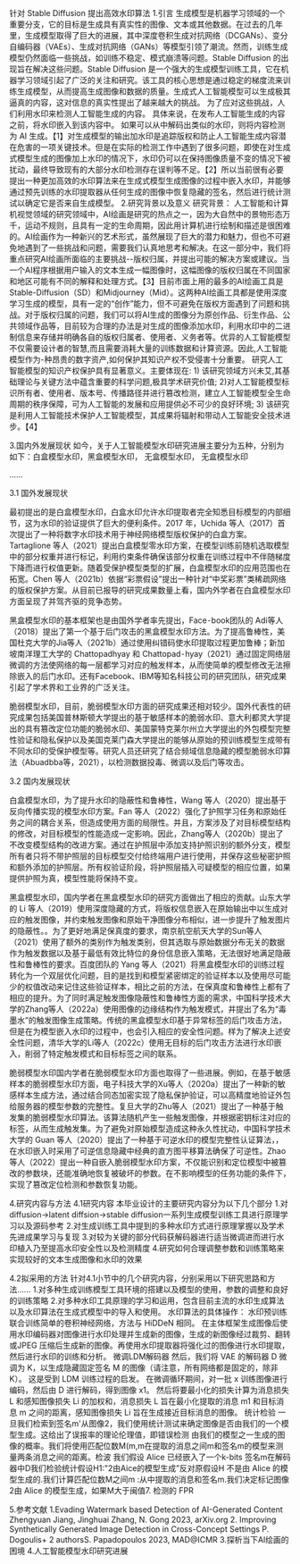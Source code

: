 针对 Stable Diffusion 提出高效水印算法
1.引言
生成模型是机器学习领域的一个重要分支，它的目标是生成具有真实性的图像、文本或其他数据。在过去的几年里，生成模型取得了巨大的进展，其中深度卷积生成对抗网络（DCGANs）、变分自编码器（VAEs）、生成对抗网络（GANs）等模型引领了潮流。然而，训练生成模型仍然面临一些挑战，如训练不稳定、模式崩溃等问题。Stable Diffusion 的出现旨在解决这些问题。Stable Diffusion 是一个强大的生成模型训练工具，它在机器学习领域引起了广泛的关注和研究。该工具的核心思想是通过稳定的梯度流来训练生成模型，从而提高生成图像和数据的质量。生成式人工智能模型可以生成极其逼真的内容，这对信息的真实性提出了越来越大的挑战。 为了应对这些挑战，人们利用水印来检测人工智能生成的内容。 具体来说，在发布人工智能生成的内容之前，将水印嵌入到该内容中。 如果可以从中解码出类似的水印，则将内容检测为 AI 生成。【1】对生成模型的输出加水印是追踪版权和防止人工智能生成内容潜在危害的一项关键技术。但是在实际的检测工作中遇到了很多问题，即使在对生成式模型生成的图像加上水印的情况下，水印仍可以在保持图像质量不变的情况下被扰动，最终导致现有的大部分水印检测存在误判等不足。【2】所以当前很有必要提出一种更加高效的水印算法来在生成式模型生成图像的过程中嵌入水印，并能够通过预先训练的水印提取器从任何生成的图像中恢复隐藏的签名，然后进行统计测试以确定它是否来自生成模型。
2.研究背景以及意义
研究背景：
人工智能和计算机视觉领域的研究领域中，AI绘画是研究的热点之一，因为大自然中的景物形态万千，运动不规则，且具有一定的生命周期，因此用计算机进行绘制和描述是很困难的。AI绘画作为一种新兴的艺术形式，虽然展现了巨大的潜力和魅力，但也不可避免地遇到了一些挑战和问题，需要我们认真地思考和解决。在这一部分中，我们将重点研究AI绘画所面临的主要挑战--版权归属，并提出可能的解决方案或建议。当一个AI程序根据用户输入的文本生成一幅图像时，这幅图像的版权归属在不同国家和地区可能有不同的解释和处理方式。【3】目前市面上用的最多的AI绘画工具是Stable-Diffusion（SD）和Midjourney（Mid）。这两种AI绘画工具都是使用深度学习生成的模型，具有一定的“创作”能力，但不可避免在版权方面遇到了问题和挑战。对于版权归属的问题，我们可以将AI生成的图像分为原创作品、衍生作品、公共领域作品等，目前较为合理的办法是对生成的图像添加水印，利用水印中的二进制信息来存储并明确各自的版权归属者、使用者、义务者等。优异的人工智能模型不仅需要设计者的智慧,而且需要消耗大量的训练数据和计算资源。因此,人工智能模型作为-种昂贵的数字资产,如何保护其知识产权不受侵害十分重要。
研究人工智能模型的知识产权保护具有显著意义。主要体现在: 1) 该研究领域方兴未艾,其基础理论与关键方法中蕴含重要的科学问题,极具学术研究价值; 2)对人工智能模型标识所有者、使用者、版本号、传播路径并进行篡改检测，建立人工智能模型全生命周期的秩序保障，可为人工智能的发展和应用提供必不可少的良好环境; 3) 该研究是利用人工智能技术保护人工智能模型，其成果将辐射和带动人工智能安全技术进步。【4】



3.国内外发展现状
如今，关于人工智能模型水印研究进展主要分为五种，分别为如下：白盒模型水印，黑盒模型水印， 无盒模型水印， 无盒模型水印

……


3.1 国外发展现状

最初提出的是白盒模型水印，白盒水印允许水印提取者完全知悉目标模型的内部细节，这为水印的验证提供了巨大的便利条件。2017 年，Uchida 等人（2017）首次提出了一种将数字水印技术用于神经网络模型版权保护的白盒方案。Tartaglione 等人（2021）提出白盒模型零水印方案，在模型训练前随机选取模型中的部分权重并进行标记，利用约束条件确保该部分权重在训练过程中不伴随梯度下降而进行权值更新。随着受保护模型类型的扩展，白盒模型水印的应用范围也在拓宽。Chen 等人（2021b）依据“彩票假设”提出一种针对“中奖彩票”类稀疏网络的版权保护方案。从目前已报导的研究成果数量上看，国内外学者在白盒模型水印方面呈现了并驾齐驱的竞争态势。

黑盒模型水印的基本框架也是由国外学者率先提出，Face⁃book团队的 Adi等人（2018）提出了第一个基于后门攻击的黑盒模型水印方法。为了提高鲁棒性，美国杜克大学的Jia等人（2021b）通过使用纠错码使水印提取过程更加鲁棒；新加坡南洋理工大学的 Chattopadhyay 和 Chattopad⁃hyay（2021）通过固定网络层微调的方法使网络的每一层都学习对应的触发样本，从而使简单的模型修改无法擦除嵌入的后门水印。还有Facebook、IBM等知名科技公司的研究团队，研究成果引起了学术界和工业界的广泛关注。

脆弱模型水印，目前，脆弱模型水印方面的研究成果还相对较少。国外代表性的研究成果包括美国普林斯顿大学提出的基于敏感样本的脆弱水印、意大利都灵大学提出的具有篡改定位功能的脆弱水印、美国蒙特克莱尔州立大学提出的外包模型完整性验证和隐私保护以及美国克莱门森大学提出的能够从原始的预训练模型生成带有不同水印的受保护模型等。研究人员还研究了结合频域信息隐藏的模型脆弱水印算法（Abuadbba等，2021），以检测数据投毒、微调以及后门等攻击。



3.2 国内发展现状

白盒模型水印，为了提升水印的隐蔽性和鲁棒性，Wang 等人（2020）提出基于反向传播实现的模型水印方案。Fan 等人（2022）强化了护照学习任务和原始任务之间的耦合关系，但造成使用方面的局限性。并且，方案涉及了对目标模型结构的修改，对目标模型的性能造成一定影响。因此，Zhang等人（2020b）提出了不改变模型结构的改进方案。通过在护照层中添加支持护照识别的额外分支，模型所有者只将不带护照层的目标模型交付给终端用户进行使用，并保存这些秘密护照和额外添加的护照层。所有权验证阶段，将护照层插入可疑模型的相应位置，如果提供护照为真，模型性能将保持不变。

黑盒模型水印，国内学者在黑盒模型水印的研究方面做出了相应的贡献。山东大学的 Li 等人（2019）使用深度隐藏的方式，将版权信息嵌入在原始输出中以生成对应的触发图像，并约束触发图像和原始干净图像分布相似，进一步提升了触发图片的隐蔽性。。为了更好地满足保真度的要求，南京航空航天大学的Sun等人（2021）使用了额外的类别作为触发类别，但其选取与原始数据分布无关的数据作为触发数据以及基于最低有效比特位的身份信息嵌入策略，无法很好地满足隐蔽性和鲁棒性的要求。百度团队的 Yang 等人（2021）将黑盒模型水印的训练过程转化为一个双层优化问题，目的是找到和模型紧密绑定的验证样本以及使用尽可能少的权值改动来记住这些验证样本，相比之前的方法，在保真度和鲁棒性上都有了相应的提升。为了同时满足触发图像隐蔽性和鲁棒性方面的需求，中国科学技术大学的Zhang等人（2022a）使用图像的边缘结构作为触发模式，并提出了名为“毒墨水”的触发图像生成策略。传统的黑盒模型水印基于异常标签的后门攻击方法，但是在为模型嵌入水印的过程中，也会引入相应的安全性问题。样为了解决上述安全性问题，清华大学的Li等人（2022c）使用无目标的后门攻击方法进行水印嵌入，削弱了特定触发模式和目标标签之间的联系。

脆弱模型水印国内学者在脆弱模型水印方面也取得了一些进展。例如，在基于敏感样本的脆弱模型水印方面，电子科技大学的Xu等人（2020a）提出了一种新的敏感样本生成方法，通过结合同态加密实现了隐私保护验证，可以高精度地验证外包给服务器的模型参数的完整性。复旦大学的Zhu等人（2021）提出了一种基于触发集的脆弱模型水印算法。该算法随机产生一些触发图像，并根据密钥标注对应的标签，从而生成触发集。为了避免对原始模型造成这种永久性扰动，中国科学技术大学的 Guan 等人（2020）提出了一种基于可逆水印的模型完整性认证算法，，在水印嵌入时采用了可逆信息隐藏中经典的直方图平移算法确保了可逆性。Zhao 等人（2022）提出一种自嵌入脆弱模型水印方案，不仅能识别和定位模型中被篡改的参数块，还能准确地恢复被破坏的参数。在不影响模型的任务功能的条件下，实现了篡改定位检测和参数恢复功能。

4.研究内容与方法
4.1研究内容
    本毕业设计的主要研究内容分为以下几个部分
    1.对diffusion->latent diffsion->stable diffusion一系列生成模型训练工具进行原理学习以及源码参考
    2.对生成训练工具中提到的多种水印方式进行原理掌握以及学术先进成果学习与复现
    3.对较为关键的部分代码获解码器进行适当微调进而进行水印植入乃至提高水印安全性以及检测精度
    4.研究如何合理调整参数和训练策略来实现较好的文本生成图像和水印的效果

4.2拟采用的方法
    针对4.1小节中的几个研究内容，分别采用以下研究思路和方法……
    1.对多种生成训练模型工具环境的搭建以及模型的使用，参数的调整和良好的训练策略
    2.对多种水印工具原理的学习和运用，包含目前主流的水印生成算法以及水印算法在生成式模型中的导入和使用。
水印算法的具体操作：
水印预训练
联合训练简单的卷积神经网络，方法与 HiDDeN 相同。
在主体框架生成图像后使用水印编码器对图像进行水印处理并生成新的图像，生成的新图像经过裁剪、翻转或JPEG 压缩后生成新的图像。再使用水印提取器将强化过的图像进行水印提取，然后进行水印的训练和分析。
微调LDM解码器
然后，我们将 VAE 的解码器 D 微调为 K，以生成隐藏固定签名 M 的图像（请注意，所有网络都是固定的，除非K）。 这是受到 LDM 训练过程的启发。 在微调循环期间，对一批 x 训练图像进行编码，然后由 D 进行解码，得到图像 x1。 然后将要最小化的损失计算为消息损失 L 和感知图像损失 Li 的加权和，消息损失 L 旨在最小化提取的消息 m1 和目标消息 m 之间的距离，感知图像损失 Li 旨在生成接近目标消息的图像。
统计检验
一旦我们检索到签名m'从图像2，我们使用统计测试来确定图像是否由我们的一个模型生成。这给出了误报率的理论伦理值，即错误检测
由我们的模型之一生成的图像的概率。我们将使用匹配位数M(m,m在提取的消息之间m和签名m的模型来测量两条消息之间的距离。检波
我们假设 Alice 已经嵌入了一个k-bits 签名m在解码器中D我们检验统计假设H1:"2由Aice的模型生成”反对原假设H 不是由 Alice 的模型生成的.我们计算匹配位数M之间m :从中提取的消息和签名m.我们决定标记图像2由 Alice 的模型生成，如果M大于闽值7.
检测的 FPR 


5.参考文献
1.Evading Watermark based Detection of AI-Generated Content
Zhengyuan Jiang, Jinghuai Zhang, N. Gong
2023, arXiv.org
2.
Improving Synthetically Generated Image Detection in Cross-Concept Settings
P. Dogoulis+ 2 authorsS. Papadopoulos
2023, MAD@ICMR
3.探析当下AI绘画的困境
4.人工智能模型水印研究进展
